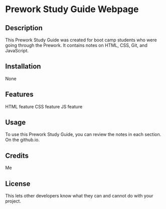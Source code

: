 # Prework Study Guide Webpage

## Description

This Prework Study Guide was created for boot camp students who were going through the Prework. It contains notes on HTML, CSS, Git, and JavaScript.

## Installation

None

## Features
HTML feature
CSS feature
JS feature

## Usage

To use this Prework Study Guide, you can review the notes in each section. On the github.io.

## Credits

Me

## License

This lets other developers know what they can and cannot do with your project.